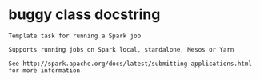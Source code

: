 # buggy class docstring

```text
Template task for running a Spark job

Supports running jobs on Spark local, standalone, Mesos or Yarn

See http://spark.apache.org/docs/latest/submitting-applications.html
for more information
```
